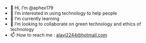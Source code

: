 - 👋 Hi, I’m @aphex179
- 👀 I’m interested in using technology to help people
- 🌱 I’m currently learning 
- 💞️ I’m looking to collaborate on green technology and ethics of technology
- 📫 How to reach me : alavi2244@hotmail.com

<!---
aphex179/aphex179 is a ✨ special ✨ repository because its `README.md` (this file) appears on your GitHub profile.
You can click the Preview link to take a look at your changes.
--->
